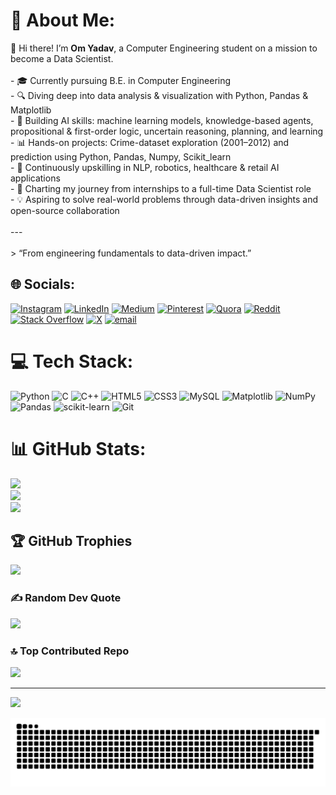 # 💫 About Me:
👋 Hi there! I’m **Om Yadav**, a Computer Engineering student on a mission to become a Data Scientist.<br><br>- 🎓 Currently pursuing B.E. in Computer Engineering  <br>- 🔍 Diving deep into data analysis & visualization with Python, Pandas & Matplotlib  <br>- 🤖 Building AI skills: machine learning models, knowledge-based agents, propositional & first-order logic, uncertain reasoning, planning, and learning  <br>- 📊 Hands-on projects: Crime-dataset exploration (2001–2012) and prediction using Python, Pandas, Numpy, Scikit_learn   <br>- 🌱 Continuously upskilling in NLP, robotics, healthcare & retail AI applications  <br>- 🚀 Charting my journey from internships to a full-time Data Scientist role  <br>- 💡 Aspiring to solve real-world problems through data-driven insights and open-source collaboration  <br><br>---<br><br>> “From engineering fundamentals to data-driven impact.”  


## 🌐 Socials:
[![Instagram](https://img.shields.io/badge/Instagram-%23E4405F.svg?logo=Instagram&logoColor=white)](https://instagram.com/om.yadav.15) [![LinkedIn](https://img.shields.io/badge/LinkedIn-%230077B5.svg?logo=linkedin&logoColor=white)](https://linkedin.com/in/contactomyadav) [![Medium](https://img.shields.io/badge/Medium-12100E?logo=medium&logoColor=white)](https://medium.com/@psychic-codes) [![Pinterest](https://img.shields.io/badge/Pinterest-%23E60023.svg?logo=Pinterest&logoColor=white)](https://pinterest.com/Psychic_codes) [![Quora](https://img.shields.io/badge/Quora-%23B92B27.svg?logo=Quora&logoColor=white)](https://quora.com/profile/Psychic-codes) [![Reddit](https://img.shields.io/badge/Reddit-%23FF4500.svg?logo=Reddit&logoColor=white)](https://reddit.com/user/LostMindzzz) [![Stack Overflow](https://img.shields.io/badge/-Stackoverflow-FE7A16?logo=stack-overflow&logoColor=white)](https://stackoverflow.com/users/30387265) [![X](https://img.shields.io/badge/X-black.svg?logo=X&logoColor=white)](https://x.com/_lost_engineer) [![email](https://img.shields.io/badge/Email-D14836?logo=gmail&logoColor=white)](mailto:omyadav38658@gmail.com) 

# 💻 Tech Stack:
![Python](https://img.shields.io/badge/python-3670A0?style=for-the-badge&logo=python&logoColor=ffdd54) ![C](https://img.shields.io/badge/c-%2300599C.svg?style=for-the-badge&logo=c&logoColor=white) ![C++](https://img.shields.io/badge/c++-%2300599C.svg?style=for-the-badge&logo=c%2B%2B&logoColor=white) ![HTML5](https://img.shields.io/badge/html5-%23E34F26.svg?style=for-the-badge&logo=html5&logoColor=white) ![CSS3](https://img.shields.io/badge/css3-%231572B6.svg?style=for-the-badge&logo=css3&logoColor=white) ![MySQL](https://img.shields.io/badge/mysql-4479A1.svg?style=for-the-badge&logo=mysql&logoColor=white) ![Matplotlib](https://img.shields.io/badge/Matplotlib-%23ffffff.svg?style=for-the-badge&logo=Matplotlib&logoColor=black) ![NumPy](https://img.shields.io/badge/numpy-%23013243.svg?style=for-the-badge&logo=numpy&logoColor=white) ![Pandas](https://img.shields.io/badge/pandas-%23150458.svg?style=for-the-badge&logo=pandas&logoColor=white) ![scikit-learn](https://img.shields.io/badge/scikit--learn-%23F7931E.svg?style=for-the-badge&logo=scikit-learn&logoColor=white) ![Git](https://img.shields.io/badge/git-%23F05033.svg?style=for-the-badge&logo=git&logoColor=white)
# 📊 GitHub Stats:
![](https://github-readme-stats.vercel.app/api?username=Psychic-codes&theme=dark&hide_border=false&include_all_commits=false&count_private=false)<br/>
![](https://nirzak-streak-stats.vercel.app/?user=Psychic-codes&theme=dark&hide_border=false)<br/>
![](https://github-readme-stats.vercel.app/api/top-langs/?username=Psychic-codes&theme=dark&hide_border=false&include_all_commits=false&count_private=false&layout=compact)

## 🏆 GitHub Trophies
![](https://github-profile-trophy.vercel.app/?username=Psychic-codes&theme=radical&no-frame=false&no-bg=true&margin-w=4)

### ✍️ Random Dev Quote
![](https://quotes-github-readme.vercel.app/api?type=horizontal&theme=radical)

### 🔝 Top Contributed Repo
![](https://github-contributor-stats.vercel.app/api?username=Psychic-codes&limit=5&theme=dark&combine_all_yearly_contributions=true)

---
[![](https://visitcount.itsvg.in/api?id=Psychic-codes&icon=0&color=0)](https://visitcount.itsvg.in)

<!-- Proudly created with GPRM ( https://gprm.itsvg.in ) -->

<picture>
  <source media="(prefers-color-scheme: dark)" srcset="https://raw.githubusercontent.com/Psychic-codes/Psychic-codes/output/github-snake-dark.svg" />
  <source media="(prefers-color-scheme: light)" srcset="https://raw.githubusercontent.com/Psychic-codes/Psychic-codes/output/github-snake.svg" />
  <img alt="github-snake" src="https://raw.githubusercontent.com/Psychic-codes/Psychic-codes/output/github-snake.svg" />
</picture>
